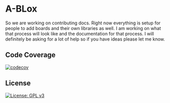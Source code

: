 # A-BLox

So we are working on contributing docs. Right now everything is setup for people to add boards and their own libraries as well. I am working on what that process will look like and the documentation for that process. I will definitely be asking for a lot of help so if you have ideas please let me know.

## Code Coverage

[![codecov](https://codecov.io/gh/ElectroBlocks/ElectroBlocks/branch/master/graph/badge.svg?token=kXJsoc3VSp)](https://codecov.io/gh/ElectroBlocks/ElectroBlocks)

## License

[![License: GPL v3](https://img.shields.io/badge/License-GPLv3-blue.svg)](https://www.gnu.org/licenses/gpl-3.0)
